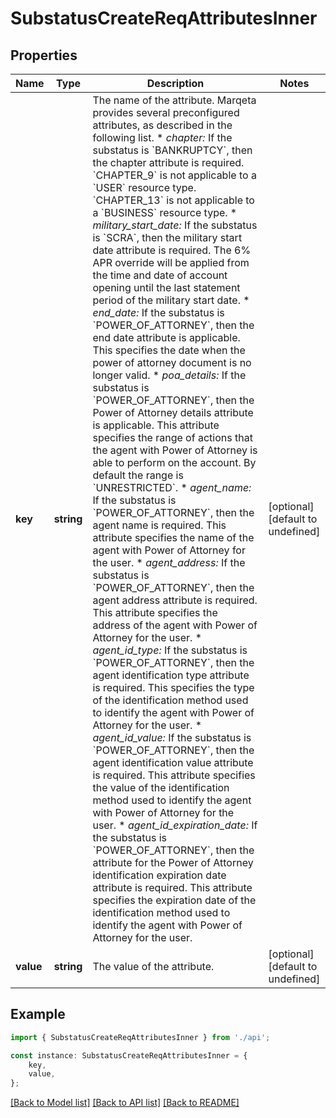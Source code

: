 # SubstatusCreateReqAttributesInner


## Properties

Name | Type | Description | Notes
------------ | ------------- | ------------- | -------------
**key** | **string** | The name of the attribute.  Marqeta provides several preconfigured attributes, as described in the following list.  * *chapter:* If the substatus is &#x60;BANKRUPTCY&#x60;, then the chapter attribute is required. &#x60;CHAPTER_9&#x60; is not applicable to a &#x60;USER&#x60; resource type. &#x60;CHAPTER_13&#x60; is not applicable to a &#x60;BUSINESS&#x60; resource type.  * *military_start_date:* If the substatus is &#x60;SCRA&#x60;, then the military start date attribute is required. The 6% APR override will be applied from the time and date of account opening until the last statement period of the military start date.  * *end_date:* If the substatus is &#x60;POWER_OF_ATTORNEY&#x60;, then the end date attribute is applicable. This specifies the date when the power of attorney document is no longer valid.  * *poa_details:* If the substatus is &#x60;POWER_OF_ATTORNEY&#x60;, then the Power of Attorney details attribute is applicable. This attribute specifies the range of actions that the agent with Power of Attorney is able to perform on the account. By default the range is &#x60;UNRESTRICTED&#x60;.  * *agent_name:* If the substatus is &#x60;POWER_OF_ATTORNEY&#x60;, then the agent name is required. This attribute specifies the name of the agent with Power of Attorney for the user.  * *agent_address:* If the substatus is &#x60;POWER_OF_ATTORNEY&#x60;, then the agent address attribute is required. This attribute specifies the address of the agent with Power of Attorney for the user.  * *agent_id_type:* If the substatus is &#x60;POWER_OF_ATTORNEY&#x60;, then the agent identification type attribute is required. This specifies the type of the identification method used to identify the agent with Power of Attorney for the user.  * *agent_id_value:* If the substatus is &#x60;POWER_OF_ATTORNEY&#x60;, then the agent identification value attribute is required. This attribute specifies the value of the identification method used to identify the agent with Power of Attorney for the user.  * *agent_id_expiration_date:* If the substatus is &#x60;POWER_OF_ATTORNEY&#x60;, then the attribute for the Power of Attorney identification expiration date attribute is required. This attribute specifies the expiration date of the identification method used to identify the agent with Power of Attorney for the user. | [optional] [default to undefined]
**value** | **string** | The value of the attribute. | [optional] [default to undefined]

## Example

```typescript
import { SubstatusCreateReqAttributesInner } from './api';

const instance: SubstatusCreateReqAttributesInner = {
    key,
    value,
};
```

[[Back to Model list]](../README.md#documentation-for-models) [[Back to API list]](../README.md#documentation-for-api-endpoints) [[Back to README]](../README.md)
